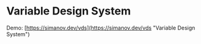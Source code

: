 # Variable Design System

Demo:
[https://simanov.dev/vds](https://simanov.dev/vds "Variable Design System")